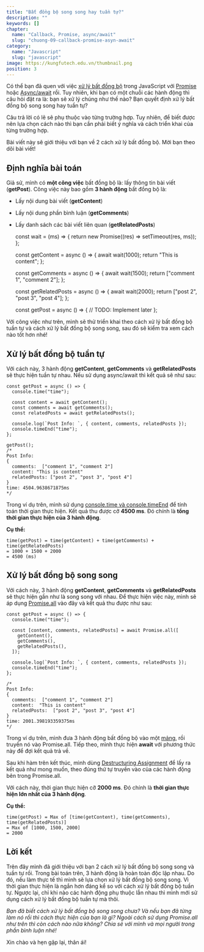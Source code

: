 ```yaml
---
title: "Bất đồng bộ song song hay tuần tự?"
description: ""
keywords: []
chapter:
  name: "Callback, Promise, async/await"
  slug: "chuong-09-callback-promise-asyn-await"
category:
  name: "Javascript"
  slug: "javascript"
image: https://kungfutech.edu.vn/thumbnail.png
position: 3
---
```


Có thể bạn đã quen với việc [xử lý bất đồng bộ](/xu-ly-bat-dong-bo-callback-promise-async-await/) trong JavaScript với [Promise](/tag/promise/) hoặc [Async/await](/tag/async-await/) rồi. Tuy nhiên, khi bạn có một chuỗi các hành động thì câu hỏi đặt ra là: bạn sẽ xử lý chúng như thế nào? Bạn quyết định xử lý bất đồng bộ song song hay tuần tự?

Câu trả lời có lẽ sẽ phụ thuộc vào từng trường hợp. Tuy nhiên, để biết được nên lựa chọn cách nào thì bạn cần phải biết ý nghĩa và cách triển khai của từng trường hợp.

Bài viết này sẽ giới thiệu với bạn về 2 cách xử lý bất đồng bộ. Mời bạn theo dõi bài viết!

## Định nghĩa bài toán

Giả sử, mình có **một công việc** bất đồng bộ là: lấy thông tin bài viết (**getPost**). Công việc này bao gồm **3 hành động** bất đồng bộ là:

- Lấy nội dung bài viết (**getContent**)
- Lấy nội dung phần bình luận (**getComments**)
- Lấy danh sách các bài viết liên quan (**getRelatedPosts**)

  const wait = (ms) => {
  return new Promise((res) => setTimeout(res, ms));
  };

  const getContent = async () => {
  await wait(1000);
  return "This is content";
  };

  const getComments = async () => {
  await wait(1500);
  return ["comment 1", "comment 2"];
  };

  const getRelatedPosts = async () => {
  await wait(2000);
  return ["post 2", "post 3", "post 4"];
  };

  const getPost = async () => {
  // TODO: Implement later
  };

Với công việc như trên, mình sẽ thử triển khai theo cách xử lý bất đồng bộ tuần tự và cách xử lý bất đồng bộ song song, sau đó sẽ kiểm tra xem cách nào tốt hơn nhé!

## Xử lý bất đồng bộ tuần tự

Với cách này, 3 hành động **getContent**, **getComments** và **getRelatedPosts** sẽ thực hiện tuần tự nhau. Nếu sử dụng async/await thì kết quả sẽ như sau:

    const getPost = async () => {
      console.time("time");

      const content = await getContent();
      const comments = await getComments();
      const relatedPosts = await getRelatedPosts();

      console.log(`Post Info: `, { content, comments, relatedPosts });
      console.timeEnd("time");
    };

    getPost();
    /*
    Post Info:
    {
      comments:  ["comment 1", "comment 2"]
      content: "This is content"
      relatedPosts: ["post 2", "post 3", "post 4"]
    }
    time: 4504.9638671875ms
    */

Trong ví dụ trên, mình sử dụng [console.time và console.timeEnd](/thu-thuat-su-dung-console-hieu-qua/) để tính toán thời gian thực hiện. Kết quả thu được cỡ **4500 ms**. Đó chính là **tổng thời gian thực hiện của 3 hành động**.

**Cụ thể:**

    time(getPost) = time(getContent) + time(getComments) + time(getRelatedPosts)
    = 1000 + 1500 + 2000
    = 4500 (ms)

## Xử lý bất đồng bộ song song

Với cách này, 3 hành động **getContent**, **getComments** và **getRelatedPosts** sẽ thực hiện gần như là song song với nhau. Để thực hiện việc này, mình sẽ áp dụng [Promise.all](https://developer.mozilla.org/en-US/docs/Web/JavaScript/Reference/Global_Objects/Promise/all) vào đây và kết quả thu được như sau:

    const getPost = async () => {
      console.time("time");

      const [content, comments, relatedPosts] = await Promise.all([
        getContent(),
        getComments(),
        getRelatedPosts(),
      ]);

      console.log(`Post Info: `, { content, comments, relatedPosts });
      console.timeEnd("time");
    };

    /*
    Post Info:
    {
      comments:  ["comment 1", "comment 2"]
      content:  "This is content"
      relatedPosts:  ["post 2", "post 3", "post 4"]
    }
    time: 2001.398193359375ms
    */

Trong ví dụ trên, mình đưa 3 hành động bất đồng bộ vào một [mảng](/array-la-gi-array-trong-javascript/), rồi truyền nó vào Promise.all. Tiếp theo, mình thực hiện **await** với phương thức này để đợi kết quả trả về.

Sau khi hàm trên kết thúc, mình dùng [Destructuring Assignment](/destructuring-assignment-trong-javascript/) để lấy ra kết quả như mong muốn, theo đúng thứ tự truyền vào của các hành động bên trong Promise.all.

Với cách này, thời gian thực hiện cỡ **2000 ms**. Đó chính là **thời gian thực hiện lớn nhất của 3 hành động**.

**Cụ thể:**

    time(getPost) = Max of [time(getContent), time(getComments), time(getRelatedPosts)]
    = Max of [1000, 1500, 2000]
    = 2000

## Lời kết

Trên đây mình đã giới thiệu với bạn 2 cách xử lý bất đồng bộ song song và tuần tự rồi. Trong bài toán trên, 3 hành động là hoàn toàn độc lập nhau. Do đó, nếu làm thực tế thì mình sẽ lựa chọn xử lý bất đồng bộ song song. Vì thời gian thực hiện là ngắn hơn đáng kể so với cách xử lý bất đồng bộ tuần tự. Ngược lại, chỉ khi nào các hành động phụ thuộc lẫn nhau thì mình mới sử dụng cách xử lý bất đồng bộ tuần tự mà thôi.

_Bạn đã biết cách xử lý bất đồng bộ song song chưa? Và nếu bạn đã từng làm nó rồi thì cách thực hiện của bạn là gì? Ngoài cách sử dụng Promise.all như trên thì còn cách nào nữa không? Chia sẻ với mình và mọi người trong phần bình luận nhé!_

Xin chào và hẹn gặp lại, thân ái!
